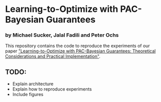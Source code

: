 # Learning-to-Optimize with PAC-Bayesian Guarantees
### by Michael Sucker, Jalal Fadili and Peter Ochs
This repository contains the code to reproduce the experiments of our paper ["Learning-to-Optimize with PAC-Bayesian Guarantees:
Theoretical Considerations and Practical Implementation"](https://arxiv.org/pdf/2404.03290).

## TODO: 
  - Explain architecture
  - Explain how to reproduce experiments
  - Include figures
